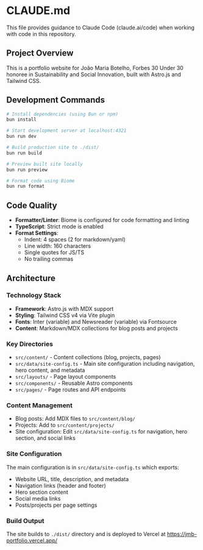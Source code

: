 # CLAUDE.md

This file provides guidance to Claude Code (claude.ai/code) when working with code in this repository.

## Project Overview
This is a portfolio website for João Maria Botelho, Forbes 30 Under 30 honoree in Sustainability and Social Innovation, built with Astro.js and Tailwind CSS.

## Development Commands

```bash
# Install dependencies (using Bun or npm)
bun install

# Start development server at localhost:4321
bun run dev

# Build production site to ./dist/
bun run build

# Preview built site locally
bun run preview

# Format code using Biome
bun run format
```

## Code Quality
- **Formatter/Linter**: Biome is configured for code formatting and linting
- **TypeScript**: Strict mode is enabled
- **Format Settings**: 
  - Indent: 4 spaces (2 for markdown/yaml)
  - Line width: 160 characters
  - Single quotes for JS/TS
  - No trailing commas

## Architecture

### Technology Stack
- **Framework**: Astro.js with MDX support
- **Styling**: Tailwind CSS v4 via Vite plugin
- **Fonts**: Inter (variable) and Newsreader (variable) via Fontsource
- **Content**: Markdown/MDX collections for blog posts and projects

### Key Directories
- `src/content/` - Content collections (blog, projects, pages)
- `src/data/site-config.ts` - Main site configuration including navigation, hero content, and metadata
- `src/layouts/` - Page layout components
- `src/components/` - Reusable Astro components
- `src/pages/` - Page routes and API endpoints

### Content Management
- Blog posts: Add MDX files to `src/content/blog/`
- Projects: Add to `src/content/projects/`
- Site configuration: Edit `src/data/site-config.ts` for navigation, hero section, and social links

### Site Configuration
The main configuration is in `src/data/site-config.ts` which exports:
- Website URL, title, description, and metadata
- Navigation links (header and footer)
- Hero section content
- Social media links
- Posts/projects per page settings

### Build Output
The site builds to `./dist/` directory and is deployed to Vercel at https://jmb-portfolio.vercel.app/